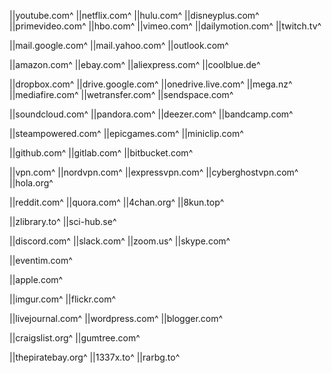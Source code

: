 <!-- Video-Streaming-Dienste -->
||youtube.com^
||netflix.com^
||hulu.com^
||disneyplus.com^
||primevideo.com^
||hbo.com^
||vimeo.com^
||dailymotion.com^
||twitch.tv^

<!-- E-Mail-Dienste -->
||mail.google.com^
||mail.yahoo.com^
||outlook.com^

<!-- Online-Shopping -->
||amazon.com^
||ebay.com^
||aliexpress.com^
||coolblue.de^

<!-- Cloud-Speicher und File-Sharing -->
||dropbox.com^
||drive.google.com^
||onedrive.live.com^
||mega.nz^
||mediafire.com^
||wetransfer.com^
||sendspace.com^

<!-- Musik-Streaming -->
||soundcloud.com^
||pandora.com^
||deezer.com^
||bandcamp.com^

<!-- Spiele -->
||steampowered.com^
||epicgames.com^
||miniclip.com^

<!-- Entwickler-Tools und Code-Hosting -->
||github.com^
||gitlab.com^
||bitbucket.com^

<!-- VPN und Datenschutz -->
||vpn.com^
||nordvpn.com^
||expressvpn.com^
||cyberghostvpn.com^
||hola.org^

<!-- Diskussionsforen und Communitys -->
||reddit.com^
||quora.com^
||4chan.org^
||8kun.top^

<!-- Bildung und Wissen -->
||zlibrary.to^
||sci-hub.se^

<!-- Kollaboration und Meeting-Tools -->
||discord.com^
||slack.com^
||zoom.us^
||skype.com^

<!-- Event- und Ticketing -->
||eventim.com^

<!-- Unternehmen und Produktivität -->
||apple.com^

<!-- Bildhosting -->
||imgur.com^
||flickr.com^

<!-- Blogging und CMS -->
||livejournal.com^
||wordpress.com^
||blogger.com^

<!-- Kleinanzeigen und Marktplätze -->
||craigslist.org^
||gumtree.com^

<!-- Torrents und File-Sharing -->
||thepiratebay.org^
||1337x.to^
||rarbg.to^


